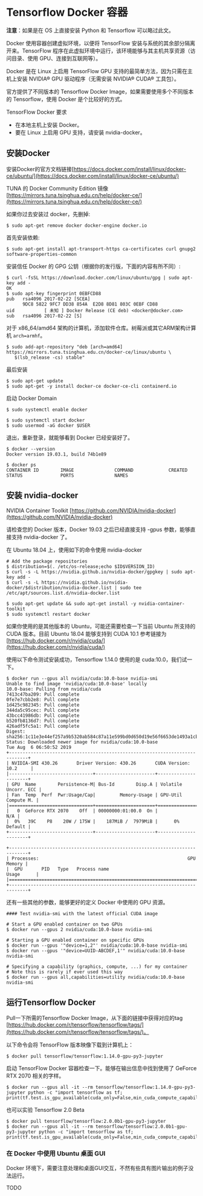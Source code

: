 # Tensorflow Docker 容器

**注意**：如果是在 OS 上直接安装 Python 和 Tensorflow 可以略过此文。

Docker 使用容器创建虚拟环境，以便将 TensorFlow 安装与系统的其余部分隔离开来。TensorFlow 程序在此虚拟环境中运行，该环境能够与其主机共享资源（访问目录、使用 GPU、连接到互联网等）。

Docker 是在 Linux 上启用 TensorFlow GPU 支持的最简单方法，因为只需在主机上安装 NVIDIA® GPU 驱动程序（无需安装 NVIDIA® CUDA® 工具包）。

官方提供了不同版本的 Tensorflow Docker Image，如果需要使用多个不同版本的 Tensorflow，使用 Docker 是个比较好的方式。

TensorFlow Docker 要求

* 在本地主机上安装 Docker。
* 要在 Linux 上启用 GPU 支持，请安装 nvidia-docker。

## 安装Docker

安装Docker的官方文档链接[https://docs.docker.com/install/linux/docker-ce/ubuntu/](https://docs.docker.com/install/linux/docker-ce/ubuntu/)

TUNA 的 Docker Community Edition 镜像[https://mirrors.tuna.tsinghua.edu.cn/help/docker-ce/](https://mirrors.tuna.tsinghua.edu.cn/help/docker-ce/)

如果你过去安装过 docker，先删掉:

    $ sudo apt-get remove docker docker-engine docker.io
    
首先安装依赖:

    $ sudo apt-get install apt-transport-https ca-certificates curl gnupg2 software-properties-common
    
安装信任 Docker 的 GPG 公钥（根据你的发行版，下面的内容有所不同）:

    $ curl -fsSL https://download.docker.com/linux/ubuntu/gpg | sudo apt-key add -
    OK
    $ sudo apt-key fingerprint 0EBFCD88
    pub   rsa4096 2017-02-22 [SCEA]
          9DC8 5822 9FC7 DD38 854A  E2D8 8D81 803C 0EBF CD88
    uid           [ 未知 ] Docker Release (CE deb) <docker@docker.com>
    sub   rsa4096 2017-02-22 [S]

对于 x86_64/amd64 架构的计算机，添加软件仓库。树莓派或其它ARM架构计算机 `arch=armhf`。

    $ sudo add-apt-repository "deb [arch=amd64] https://mirrors.tuna.tsinghua.edu.cn/docker-ce/linux/ubuntu \
       $(lsb_release -cs) stable"

最后安装

    $ sudo apt-get update
    $ sudo apt-get -y install docker-ce docker-ce-cli containerd.io

启动 Docker Domain

    $ sudo systemctl enable docker
    
    $ sudo systemctl start docker
    $ sudo usermod -aG docker $USER

退出，重新登录，就能够看到 Docker 已经安装好了。

    $ docker --version
    Docker version 19.03.1, build 74b1e89
    
    $ docker ps
    CONTAINER ID        IMAGE               COMMAND             CREATED             STATUS              PORTS               NAMES

## 安装 nvidia-docker

NVIDIA Container Toolkit [https://github.com/NVIDIA/nvidia-docker](https://github.com/NVIDIA/nvidia-docker)

请检查您的 Docker 版本，Docker 19.03 之后已经直接支持 -gpus 参数，能够直接支持 nvidia-docker 了。

在 Ubuntu 18.04 上，使用如下的命令使用 nvidia-docker

    # Add the package repositories
    $ distribution=$(. /etc/os-release;echo $ID$VERSION_ID)
    $ curl -s -L https://nvidia.github.io/nvidia-docker/gpgkey | sudo apt-key add -
    $ curl -s -L https://nvidia.github.io/nvidia-docker/$distribution/nvidia-docker.list | sudo tee /etc/apt/sources.list.d/nvidia-docker.list
    
    $ sudo apt-get update && sudo apt-get install -y nvidia-container-toolkit
    $ sudo systemctl restart docker

如果你使用的是其他版本的 Ubuntu，可能还需要检查一下当前 Ubuntu 所支持的 CUDA 版本。目前 Ubuntu 18.04 能够支持到 CUDA 10.1
参考链接为 [https://hub.docker.com/r/nvidia/cuda/](https://hub.docker.com/r/nvidia/cuda/)
    
使用以下命令测试安装成功，Tensorflow 1.14.0 使用的是 cuda:10.0，我们试一下。

    $ docker run --gpus all nvidia/cuda:10.0-base nvidia-smi
    Unable to find image 'nvidia/cuda:10.0-base' locally
    10.0-base: Pulling from nvidia/cuda
    7413c47ba209: Pull complete
    0fe7e7cbb2e8: Pull complete
    1d425c982345: Pull complete
    344da5c95cec: Pull complete
    43bcc41986db: Pull complete
    b520fb8136d7: Pull complete
    426adf5fc5a1: Pull complete
    Digest: sha256:1c11e3e44ef257a9b5320ab584c87a11e599bd0d650d19e56f6653de1493a1cb
    Status: Downloaded newer image for nvidia/cuda:10.0-base
    Tue Aug  6 06:50:52 2019
    +-----------------------------------------------------------------------------+
    | NVIDIA-SMI 430.26       Driver Version: 430.26       CUDA Version: 10.2     |
    |-------------------------------+----------------------+----------------------+
    | GPU  Name        Persistence-M| Bus-Id        Disp.A | Volatile Uncorr. ECC |
    | Fan  Temp  Perf  Pwr:Usage/Cap|         Memory-Usage | GPU-Util  Compute M. |
    |===============================+======================+======================|
    |   0  GeForce RTX 2070    Off  | 00000000:01:00.0  On |                  N/A |
    |  0%   39C    P8    20W / 175W |    187MiB /  7979MiB |      0%      Default |
    +-------------------------------+----------------------+----------------------+
    
    +-----------------------------------------------------------------------------+
    | Processes:                                                       GPU Memory |
    |  GPU       PID   Type   Process name                             Usage      |
    |=============================================================================|
    +-----------------------------------------------------------------------------+

还有一些其他的参数，能够更好的定义 Docker 中使用的 GPU 资源。

    #### Test nvidia-smi with the latest official CUDA image
    
    # Start a GPU enabled container on two GPUs
    $ docker run --gpus 2 nvidia/cuda:10.0-base nvidia-smi
    
    # Starting a GPU enabled container on specific GPUs
    $ docker run --gpus '"device=1,2"' nvidia/cuda:10.0-base nvidia-smi
    $ docker run --gpus '"device=UUID-ABCDEF,1'" nvidia/cuda:10.0-base nvidia-smi
    
    # Specifying a capability (graphics, compute, ...) for my container
    # Note this is rarely if ever used this way
    $ docker run --gpus all,capabilities=utility nvidia/cuda:10.0-base nvidia-smi

## 运行Tensorflow Docker

Pull一下所需的Tensorflow Docker Image，从下面的链接中获得对应的tag [https://hub.docker.com/r/tensorflow/tensorflow/tags/](https://hub.docker.com/r/tensorflow/tensorflow/tags/)。

以下命令会将 TensorFlow 版本映像下载到计算机上：

    $ docker pull tensorflow/tensorflow:1.14.0-gpu-py3-jupyter

启动 TensorFlow Docker 容器检查一下。能够在输出信息中找到使用了 GeForce RTX 2070 相关的字样。

    $ docker run --gpus all -it --rm tensorflow/tensorflow:1.14.0-gpu-py3-jupyter python -c "import tensorflow as tf; print(tf.test.is_gpu_available(cuda_only=False,min_cuda_compute_capability=None))"

也可以实验 Tensorflow 2.0 Beta

    $ docker pull tensorflow/tensorflow:2.0.0b1-gpu-py3-jupyter
    $ docker run --gpus all -it --rm tensorflow/tensorflow:2.0.0b1-gpu-py3-jupyter python -c "import tensorflow as tf; print(tf.test.is_gpu_available(cuda_only=False,min_cuda_compute_capability=None))"

### 在 Docker 中使用 Ubuntu 桌面 GUI

Docker 环境下，需要注意处理和桌面GUI交互，不然有些具有图片输出的例子没法运行。

TODO